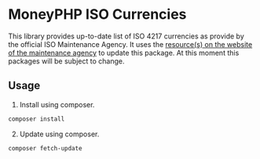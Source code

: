 # MoneyPHP ISO Currencies

This library provides up-to-date list of ISO 4217 currencies as provide by the official ISO Maintenance Agency. It uses
the [resource(s) on the website of the maintenance agency](http://www.currency-iso.org) to update this package. At this
moment this packages will be subject to change.

## Usage

1. Install using composer.
```sh
composer install
```

2. Update using composer.
```sh
composer fetch-update
```